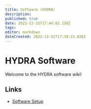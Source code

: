 ```yaml
---
title: Software (HYDRA)
description: 
published: true
date: 2022-12-31T17:44:02.150Z
tags: 
editor: markdown
dateCreated: 2022-12-31T17:39:15.826Z
---
```


# HYDRA Software

Welcome to the HYDRA software wiki!

## Links
- [Software Setup](/en/Avionics/Software_HYDRA/Setup)